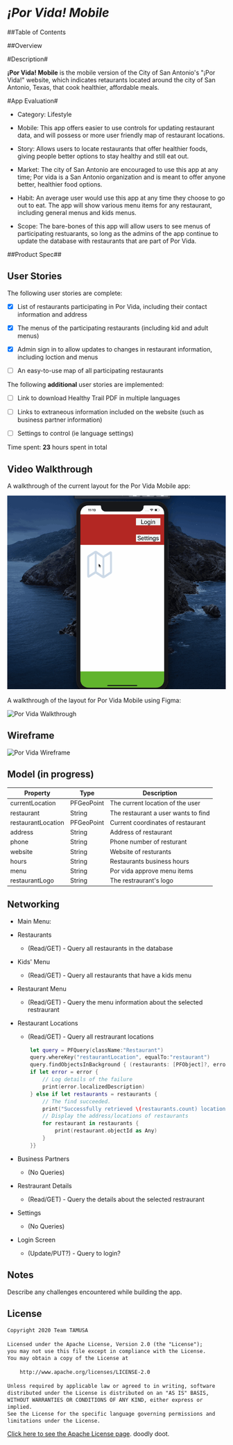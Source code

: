 # *¡Por Vida! Mobile*

##Table of Contents

##Overview

#Description#

**¡Por Vida! Mobile** is the mobile version of the City of San Antonio's "¡Por Vida!" website, which indicates retaurants located around the city of San Antonio, Texas, that cook healthier, affordable meals.

#App Evaluation#

- Category: Lifestyle

- Mobile: This app offers easier to use controls for updating restaurant data, and will possess or more user friendly map of restaurant locations.

- Story: Allows users to locate restaurants that offer healthier foods, giving people better options to stay healthy and still eat out.

- Market: The city of San Antonio are encouraged to use this app at any time; Por vida is a San Antonio organization and is meant to offer anyone better, healthier food options.

- Habit: An average user would use this app at any time they choose to go out to eat. The app will show various menu items for any restaurant, including general menus and kids menus.

- Scope: The bare-bones of this app will allow users to see menus of participating restuarants, so long as the admins of the app continue to update the database with restaurants that are part of Por Vida.


##Product Spec##

## User Stories

The following user stories are complete:

- [x] List of restaurants participating in Por Vida, including their contact information and address
- [x] The menus of the participating restaurants (including kid and adult menus)
- [x] Admin sign in to allow updates to changes in restaurant information, including loction and menus
- [ ] An easy-to-use map of all participating restaurants


The following **additional** user stories are implemented:
- [ ] Link to download Healthy Trail PDF in multiple languages
- [ ] Links to extraneous information included on the website (such as business partner information)
- [ ] Settings to control (ie language settings)


Time spent: **23** hours spent in total

## Video Walkthrough

A walkthrough of the current layout for the Por Vida Mobile app:

<img src='https://raw.githubusercontent.com/TempSchoolAcct/TotallyRealMathSolutions/master/test.gif' title='Por Vida Walkthrough' width='' alt='Por Vida Walkthrough' />

A walkthrough of the layout for Por Vida Mobile using Figma:

<img src='https://recordit.co/ljDTeQkJDs.gif' title='Por Vida Walkthrough' width='' alt='Por Vida Walkthrough' />



## Wireframe
<img src='https://i.imgur.com/xeRksFY.png' title='Por Vida Wireframe' width='' alt='Por Vida Wireframe' />

## Model (in progress)
| Property | Type | Description |
|----------|------|-------------|
| currentLocation | PFGeoPoint | The current location of the user |
| restaurant | String | The restaurant a user wants to find |
|restaurantLocation |PFGeoPoint|Current coordinates of restaurant|
|address|String| Address of restaurant
|phone|String| Phone number of resturant
|website|String| Website of resturants
|hours|String| Restaurants business hours|
|menu|String| Por vida approve menu items
|restaurantLogo|String| The restraurant's logo|

## Networking

* Main Menu:

* Restaurants
    * (Read/GET) - Query all restaurants in the database

* Kids' Menu
    * (Read/GET) - Query all restaurants that have a kids menu

* Restaurant Menu
    * (Read/GET) - Query the menu information about the selected restraurant

* Restaurant Locations
    * (Read/GET) - Query all restraurant locations
    ```swift
        let query = PFQuery(className:"Restaurant")
        query.whereKey("restaurantLocation", equalTo:"restaurant")
        query.findObjectsInBackground { (restaurants: [PFObject]?, error: Error?) in
        if let error = error {
            // Log details of the failure
            print(error.localizedDescription)
        } else if let restaurants = restaurants {
            // The find succeeded.
            print("Successfully retrieved \(restaurants.count) locations.")
            // Display the address/locations of restaurants
            for restaurant in restaurants {
                print(restaurant.objectId as Any)
            }
        }}
    ```
    
* Business Partners
    * (No Queries)

* Restraurant Details
    * (Read/GET) - Query the details about the selected restraurant

* Settings
    * (No Queries)

* Login Screen
    * (Update/PUT?) - Query to login?



## Notes

Describe any challenges encountered while building the app.

## License 



    Copyright 2020 Team TAMUSA

    Licensed under the Apache License, Version 2.0 (the "License");
    you may not use this file except in compliance with the License.
    You may obtain a copy of the License at

        http://www.apache.org/licenses/LICENSE-2.0

    Unless required by applicable law or agreed to in writing, software
    distributed under the License is distributed on an "AS IS" BASIS,
    WITHOUT WARRANTIES OR CONDITIONS OF ANY KIND, either express or implied.
    See the License for the specific language governing permissions and
    limitations under the License.

[Click here to see the Apache License page](https://www.apache.org/licenses/LICENSE-2.0). doodly doot. 
